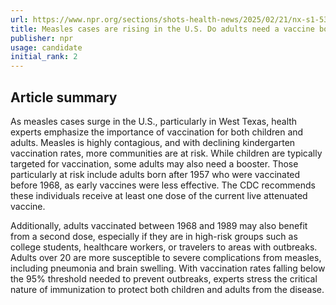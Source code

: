 ```yaml
---
url: https://www.npr.org/sections/shots-health-news/2025/02/21/nx-s1-5304458/measles-vaccine-booster-health
title: Measles cases are rising in the U.S. Do adults need a vaccine booster?
publisher: npr
usage: candidate
initial_rank: 2
---
```

## Article summary
As measles cases surge in the U.S., particularly in West Texas, health experts emphasize the importance of vaccination for both children and adults. Measles is highly contagious, and with declining kindergarten vaccination rates, more communities are at risk. While children are typically targeted for vaccination, some adults may also need a booster. Those particularly at risk include adults born after 1957 who were vaccinated before 1968, as early vaccines were less effective. The CDC recommends these individuals receive at least one dose of the current live attenuated vaccine.

Additionally, adults vaccinated between 1968 and 1989 may also benefit from a second dose, especially if they are in high-risk groups such as college students, healthcare workers, or travelers to areas with outbreaks. Adults over 20 are more susceptible to severe complications from measles, including pneumonia and brain swelling. With vaccination rates falling below the 95% threshold needed to prevent outbreaks, experts stress the critical nature of immunization to protect both children and adults from the disease.
